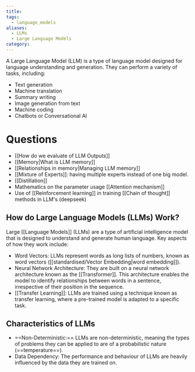 ```yaml
---
title: 
tags:
  - language_models
aliases:
  - LLMs
  - Large Language Models
category:
---
```

A Large Language Model (LLM) is a type of language model designed for language understanding and generation. They can perform a variety of tasks, including:

- Text generation
- Machine translation
- Summary writing
- Image generation from text
- Machine coding
- Chatbots or Conversational AI
# Questions

- [[How do we evaluate of LLM Outputs]]
- [[Memory|What is LLM memory]]
- [[Relationships in memory|Managing LLM memory]]
- [[Mixture of Experts]]: having multiple experts instead of one big model.
- [[Distillation]]
- Mathematics on the parameter usage [[Attention mechanism]]
- Use of [[Reinforcement learning]] in training [[Chain of thought]] methods in LLM's (deepseek)

## How do Large Language Models (LLMs) Work?

Large [[Language Models]] (LLMs) are a type of artificial intelligence model that is designed to understand and generate human language. Key aspects of how they work include:

- Word Vectors: LLMs represent words as long lists of numbers, known as word vectors ([[standardised/Vector Embedding|word embedding]]).
- Neural Network Architecture: They are built on a neural network architecture known as the [[Transformer]]. This architecture enables the model to identify relationships between words in a sentence, irrespective of their position in the sequence.
- [[Transfer Learning]]: LLMs are trained using a technique known as transfer learning, where a pre-trained model is adapted to a specific task.

## Characteristics of LLMs

- ==Non-Deterministic:== LLMs are non-deterministic, meaning the types of problems they can be applied to are of a probabilistic nature (==temperature==).
- Data Dependency: The performance and behaviour of LLMs are heavily influenced by the data they are trained on.


